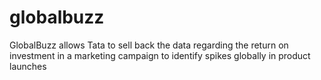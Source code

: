 globalbuzz
==========

GlobalBuzz allows Tata to sell back the data regarding the return on investment in a marketing campaign to identify spikes globally in product launches
